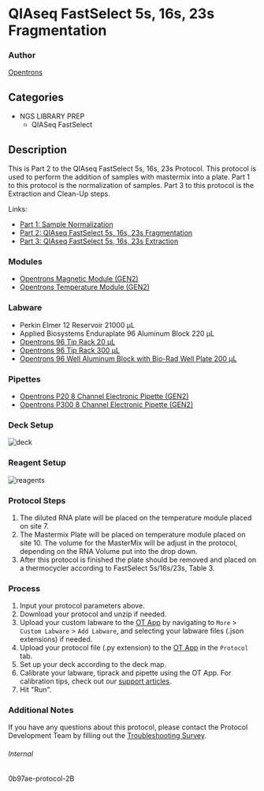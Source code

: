 # QIAseq FastSelect 5s, 16s, 23s Fragmentation


### Author
[Opentrons](https://opentrons.com/)


## Categories
* NGS LIBRARY PREP
	* QIASeq FastSelect


## Description
This is Part 2 to the QIAseq FastSelect 5s, 16s, 23s Protocol. This protocol is used to perform the addition of samples with mastermix into a plate.
Part 1 to this protocol is the normalization of samples.
Part 3 to this protocol is the Extraction and Clean-Up steps.

Links:
* [Part 1: Sample Normalization](http://protocols.opentrons.com/protocol/0b97ae)
* [Part 2: QIAseq FastSelect 5s, 16s, 23s Fragmentation](http://protocols.opentrons.com/protocol/0b97ae-protocol-2B)
* [Part 3: QIAseq FastSelect 5s, 16s, 23s Extraction](http://protocols.opentrons.com/protocol/0b97ae-protocol-3B)



### Modules
* [Opentrons Magnetic Module (GEN2)](https://shop.opentrons.com/magnetic-module-gen2/)
* [Opentrons Temperature Module (GEN2)](https://shop.opentrons.com/temperature-module-gen2/)


### Labware
* Perkin Elmer 12 Reservoir 21000 µL
* Applied Biosystems Enduraplate 96 Aluminum Block 220 µL
* [Opentrons 96 Tip Rack 20 µL](https://shop.opentrons.com/collections/opentrons-tips/products/opentrons-10ul-tips)
* [Opentrons 96 Tip Rack 300 µL](https://shop.opentrons.com/collections/opentrons-tips/products/opentrons-300ul-tips)
* [Opentrons 96 Well Aluminum Block with Bio-Rad Well Plate 200 µL](https://shop.opentrons.com/collections/hardware-modules/products/aluminum-block-set)


### Pipettes
* [Opentrons P20 8 Channel Electronic Pipette (GEN2)](https://shop.opentrons.com/8-channel-electronic-pipette/)
* [Opentrons P300 8 Channel Electronic Pipette (GEN2)](https://shop.opentrons.com/8-channel-electronic-pipette/)


### Deck Setup
![deck](https://opentrons-protocol-library-website.s3.amazonaws.com/custom-README-images/0b97ae/deck2b.jpg)


### Reagent Setup
![reagents](https://opentrons-protocol-library-website.s3.amazonaws.com/custom-README-images/0b97ae/reag2b.jpg)


### Protocol Steps
1. The diluted RNA plate will be placed on the temperature module placed on site 7.
2. The Mastermix Plate will be placed on temperature module placed on site 10. The volume for the MasterMix will be adjust in the protocol, depending on the RNA Volume put into the drop down.
3. After this protocol is finished the plate should be removed and placed on a thermocycler according to FastSelect 5s/16s/23s, Table 3.


### Process
1. Input your protocol parameters above.
2. Download your protocol and unzip if needed.
3. Upload your custom labware to the [OT App](https://opentrons.com/ot-app) by navigating to `More` > `Custom Labware` > `Add Labware`, and selecting your labware files (.json extensions) if needed.
4. Upload your protocol file (.py extension) to the [OT App](https://opentrons.com/ot-app) in the `Protocol` tab.
5. Set up your deck according to the deck map.
6. Calibrate your labware, tiprack and pipette using the OT App. For calibration tips, check out our [support articles](https://support.opentrons.com/en/collections/1559720-guide-for-getting-started-with-the-ot-2).
7. Hit "Run".


### Additional Notes
If you have any questions about this protocol, please contact the Protocol Development Team by filling out the [Troubleshooting Survey](https://protocol-troubleshooting.paperform.co/).


###### Internal
0b97ae-protocol-2B
